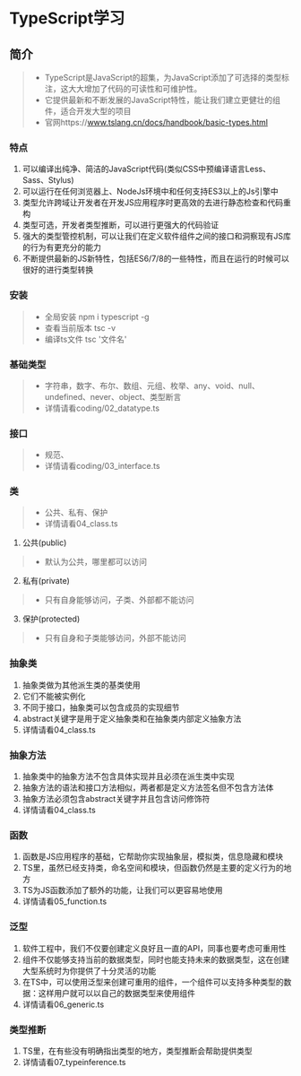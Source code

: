 # TypeScript学习

## 简介
>- TypeScript是JavaScript的超集，为JavaScript添加了可选择的类型标注，这大大增加了代码的可读性和可维护性。
>- 它提供最新和不断发展的JavaScript特性，能让我们建立更健壮的组件，适合开发大型的项目
>- 官网https://www.tslang.cn/docs/handbook/basic-types.html

### 特点
1. 可以编译出纯净、简洁的JavaScript代码(类似CSS中预编译语言Less、Sass、Stylus)
2. 可以运行在任何浏览器上、NodeJs环境中和任何支持ES3以上的Js引擎中
3. 类型允许跨域让开发者在开发JS应用程序时更高效的去进行静态检查和代码重构
4. 类型可选，开发者类型推断，可以进行更强大的代码验证
5. 强大的类型管控机制，可以让我们在定义软件组件之间的接口和洞察现有JS库的行为有更充分的能力
6. 不断提供最新的JS新特性，包括ES6/7/8的一些特性，而且在运行的时候可以很好的进行类型转换

### 安装
>- 全局安装  npm i typescript -g
>- 查看当前版本  tsc -v
>- 编译ts文件   tsc '文件名'

### 基础类型
>- 字符串，数字、布尔、数组、元组、枚举、any、void、null、undefined、never、object、类型断言
>- 详情请看coding/02_datatype.ts

### 接口
>- 规范、
>- 详情请看coding/03_interface.ts

### 类
>- 公共、私有、保护
>- 详情请看04_class.ts
1. 公共(public)
>- 默认为公共，哪里都可以访问

2. 私有(private)
>- 只有自身能够访问，子类、外部都不能访问

3. 保护(protected)
>- 只有自身和子类能够访问，外部不能访问

### 抽象类
1. 抽象类做为其他派生类的基类使用
2. 它们不能被实例化
3. 不同于接口，抽象类可以包含成员的实现细节
4. abstract关键字是用于定义抽象类和在抽象类内部定义抽象方法
5. 详情请看04_class.ts

### 抽象方法
1. 抽象类中的抽象方法不包含具体实现并且必须在派生类中实现
2. 抽象方法的语法和接口方法相似，两者都是定义方法签名但不包含方法体
3. 抽象方法必须包含abstract关键字并且包含访问修饰符
4. 详情请看04_class.ts

### 函数
1. 函数是JS应用程序的基础，它帮助你实现抽象层，模拟类，信息隐藏和模块
2. TS里，虽然已经支持类，命名空间和模块，但函数仍然是主要的定义行为的地方
3. TS为JS函数添加了额外的功能，让我们可以更容易地使用
4. 详情请看05_function.ts

### 泛型
1. 软件工程中，我们不仅要创建定义良好且一直的API，同事也要考虑可重用性
2. 组件不仅能够支持当前的数据类型，同时也能支持未来的数据类型，这在创建大型系统时为你提供了十分灵活的功能
3. 在TS中，可以使用泛型来创建可重用的组件，一个组件可以支持多种类型的数据：这样用户就可以以自己的数据类型来使用组件
4. 详情请看06_generic.ts

### 类型推断
1. TS里，在有些没有明确指出类型的地方，类型推断会帮助提供类型
2. 详情请看07_typeinference.ts














